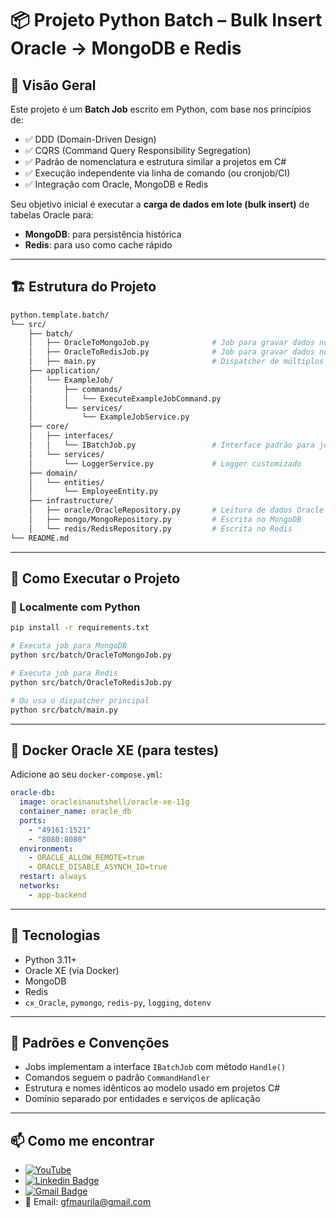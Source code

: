 

# 📦 Projeto Python Batch – Bulk Insert Oracle → MongoDB e Redis

## 📖 Visão Geral

Este projeto é um **Batch Job** escrito em Python, com base nos princípios de:

- ✅ DDD (Domain-Driven Design)
- ✅ CQRS (Command Query Responsibility Segregation)
- ✅ Padrão de nomenclatura e estrutura similar a projetos em C#
- ✅ Execução independente via linha de comando (ou cronjob/CI)
- ✅ Integração com Oracle, MongoDB e Redis

Seu objetivo inicial é executar a **carga de dados em lote (bulk insert)** de tabelas Oracle para:

- **MongoDB**: para persistência histórica
- **Redis**: para uso como cache rápido

---

## 🏗 Estrutura do Projeto

```bash
python.template.batch/
└── src/
    ├── batch/
    │   ├── OracleToMongoJob.py              # Job para gravar dados no MongoDB
    │   ├── OracleToRedisJob.py              # Job para gravar dados no Redis
    │   ├── main.py                          # Dispatcher de múltiplos jobs
    ├── application/
    │   └── ExampleJob/
    │       ├── commands/
    │       │   └── ExecuteExampleJobCommand.py
    │       └── services/
    │           └── ExampleJobService.py
    ├── core/
    │   ├── interfaces/
    │   │   └── IBatchJob.py                 # Interface padrão para jobs
    │   └── services/
    │       └── LoggerService.py             # Logger customizado
    ├── domain/
    │   └── entities/
    │       └── EmployeeEntity.py
    ├── infrastructure/
    │   ├── oracle/OracleRepository.py       # Leitura de dados Oracle
    │   ├── mongo/MongoRepository.py         # Escrita no MongoDB
    │   └── redis/RedisRepository.py         # Escrita no Redis
└── README.md
```

---

## 🚀 Como Executar o Projeto

### 🔧 Localmente com Python

```bash
pip install -r requirements.txt

# Executa job para MongoDB
python src/batch/OracleToMongoJob.py

# Executa job para Redis
python src/batch/OracleToRedisJob.py

# Ou usa o dispatcher principal
python src/batch/main.py
```

---

## 🐳 Docker Oracle XE (para testes)

Adicione ao seu `docker-compose.yml`:

```yaml
oracle-db:
  image: oracleinanutshell/oracle-xe-11g
  container_name: oracle_db
  ports:
    - "49161:1521"
    - "8080:8080"
  environment:
    - ORACLE_ALLOW_REMOTE=true
    - ORACLE_DISABLE_ASYNCH_IO=true
  restart: always
  networks:
    - app-backend
```

---

## 🔌 Tecnologias

- Python 3.11+
- Oracle XE (via Docker)
- MongoDB
- Redis
- `cx_Oracle`, `pymongo`, `redis-py`, `logging`, `dotenv`

---

## 🧠 Padrões e Convenções

- Jobs implementam a interface `IBatchJob` com método `Handle()`
- Comandos seguem o padrão `CommandHandler`
- Estrutura e nomes idênticos ao modelo usado em projetos C#
- Domínio separado por entidades e serviços de aplicação

---

## 📫 Como me encontrar
- [![YouTube](https://img.shields.io/badge/YouTube-FF0000?style=for-the-badge&logo=youtube&logoColor=white)](https://www.youtube.com/channel/UCjy19AugQHIhyE0Nv558jcQ)
- [![Linkedin Badge](https://img.shields.io/badge/-Guilherme_Figueiras_Maurila-blue?style=flat-square&logo=Linkedin&logoColor=white&link=https://www.linkedin.com/in/guilherme-maurila)](https://www.linkedin.com/in/guilherme-maurila)
- [![Gmail Badge](https://img.shields.io/badge/-gfmaurila@gmail.com-c14438?style=flat-square&logo=Gmail&logoColor=white&link=mailto:gfmaurila@gmail.com)](mailto:gfmaurila@gmail.com)
- 📧 Email: gfmaurila@gmail.com
